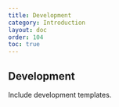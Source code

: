 ```yaml
---
title: Development
category: Introduction
layout: doc
order: 104
toc: true
---
```


## Development

Include development templates.
